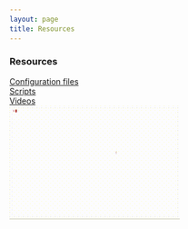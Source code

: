 ```yaml
---
layout: page
title: Resources
---
```

### Resources
[Configuration files](https://github.com/kevydotvinu/dotfiles)  
[Scripts](https://github.com/kevydotvinu/scripts)  
[Videos](https://youtube.com/channel/UCI4pT-mOo-UX5IfGVRtOLlw)  
![file](img/sample.gif)
&nbsp;

&nbsp;

&nbsp;

&nbsp;

&nbsp;


